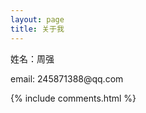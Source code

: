 ```yaml
---
layout: page
title: 关于我 
---
```




<p>
姓名：周强
</p>

<p>
email: 245871388@qq.com
</p>

{% include comments.html %}



